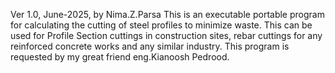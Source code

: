 Ver 1.0, June-2025, by Nima.Z.Parsa
This is an executable portable program for calculating the cutting of steel profiles to minimize waste. This can be used
for Profile Section cuttings in construction sites, rebar cuttings for any reinforced concrete works and any similar industry.
This program is requested by my great friend eng.Kianoosh Pedrood. 

